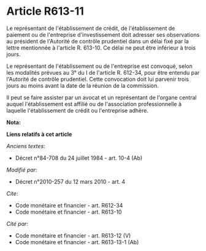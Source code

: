 # Article R613-11

Le représentant de l'établissement de crédit, de l'établissement de paiement ou de l'entreprise d'investissement doit
adresser ses observations au président de l'Autorité de contrôle prudentiel dans un délai fixé par la lettre mentionnée à
l'article R. 613-10. Ce délai ne peut être inférieur à trois jours. 

Le représentant de l'établissement ou de l'entreprise est convoqué, selon les modalités prévues au 3° du I de l'article R.
612-34, pour être entendu par l'Autorité de contrôle prudentiel. Cette convocation doit lui parvenir trois jours au moins
avant la date de la réunion de la commission. 

Il peut se faire assister par un avocat et un représentant de l'organe central auquel l'établissement est affilié ou de
l'association professionnelle à laquelle l'établissement de crédit ou l'entreprise adhère.

**Nota:**



**Liens relatifs à cet article**

_Anciens textes_:

  - Décret n°84-708 du 24 juillet 1984 - art. 10-4 (Ab)

_Modifié par_:

  - Décret n°2010-257 du 12 mars 2010 - art. 4

_Cite_:

  - Code monétaire et financier - art. R612-34
  - Code monétaire et financier - art. R613-10

_Cité par_:

  - Code monétaire et financier - art. R613-12 (V)
  - Code monétaire et financier - art. R613-13-1 (Ab)
